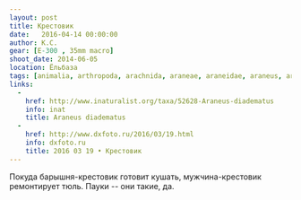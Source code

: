 ```yaml
---
layout: post
title: Крестовик
date:   2016-04-14 00:00:00
author: К.С.
gear: [E-300 , 35mm macro]
shoot_date: 2014-06-05
location: Ёльбаза
tags: [animalia, arthropoda, arachnida, araneae, araneidae, araneus, araneus diadematus]
links:
  -
    href: http://www.inaturalist.org/taxa/52628-Araneus-diadematus
    info: inat
    title: Araneus diadematus
  -
    href: http://www.dxfoto.ru/2016/03/19.html
    info: dxfoto.ru
    title: 2016 03 19 • Крестовик
---
```


Покуда барышня-крестовик готовит кушать, мужчина-крестовик ремонтирует тюль. Пауки -- они такие, да.
